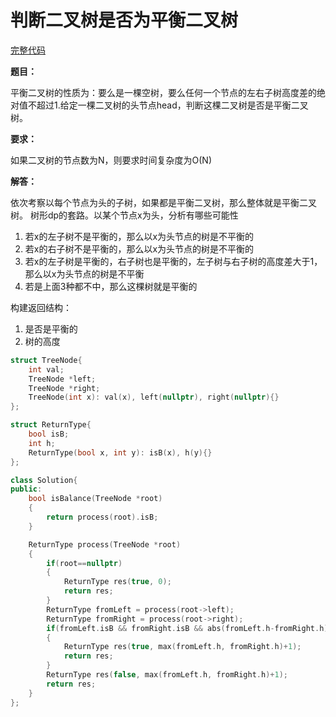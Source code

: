 # 判断二叉树是否为平衡二叉树
[完整代码](https://github.com/ludandandan/Programmer-interview-guide/blob/master/Chapter01_AdvancedVideo/isBalance.cpp)

**题目：**

平衡二叉树的性质为：要么是一棵空树，要么任何一个节点的左右子树高度差的绝对值不超过1.给定一棵二叉树的头节点head，判断这棵二叉树是否是平衡二叉树。

**要求：**

如果二叉树的节点数为N，则要求时间复杂度为O(N)

**解答：**

依次考察以每个节点为头的子树，如果都是平衡二叉树，那么整体就是平衡二叉树。
树形dp的套路。以某个节点x为头，分析有哪些可能性
1. 若x的左子树不是平衡的，那么以x为头节点的树是不平衡的
2. 若x的右子树不是平衡的，那么以x为头节点的树是不平衡的
3. 若x的左子树是平衡的，右子树也是平衡的，左子树与右子树的高度差大于1，那么以x为头节点的树是不平衡
4. 若是上面3种都不中，那么这棵树就是平衡的
   
构建返回结构：
1. 是否是平衡的
2. 树的高度

```c++
struct TreeNode{
    int val;
    TreeNode *left;
    TreeNode *right;
    TreeNode(int x): val(x), left(nullptr), right(nullptr){}
};

struct ReturnType{
    bool isB;
    int h;
    ReturnType(bool x, int y): isB(x), h(y){}
};

class Solution{
public:
    bool isBalance(TreeNode *root)
    {
        return process(root).isB;
    }

    ReturnType process(TreeNode *root)
    {
        if(root==nullptr)
        {
            ReturnType res(true, 0);
            return res;
        }
        ReturnType fromLeft = process(root->left);
        ReturnType fromRight = process(root->right);
        if(fromLeft.isB && fromRight.isB && abs(fromLeft.h-fromRight.h)<=1)
        {
            ReturnType res(true, max(fromLeft.h, fromRight.h)+1);
            return res;
        }
        ReturnType res(false, max(fromLeft.h, fromRight.h)+1);
        return res;
    }
};
```